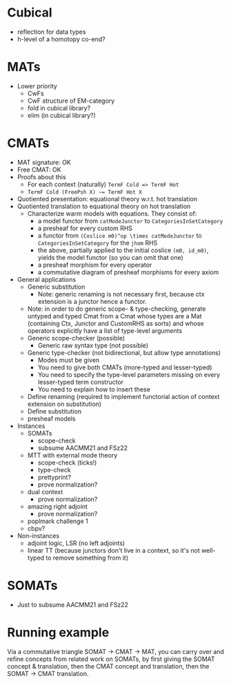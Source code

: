 # Cubical
- reflection for data types
- h-level of a homotopy co-end?

# MATs
- Lower priority
  - CwFs
  - CwF structure of EM-category
  - fold in cubical library?
  - elim (in cubical library?)

# CMATs
- MAT signature: OK
- Free CMAT: OK
- Proofs about this
  - For each context (naturally) `TermF Cold => TermF Hot`
  - `TermF Cold (FreePsh X) ~= TermF Hot X`
- Quotiented presentation: equational theory w.r.t. hot translation
- Quotiented translation to equational theory on hot translation
  - Characterize warm models with equations. They consist of:
    - a model functor from `catModeJunctor` to `CategoriesInSetCategory`
    - a presheaf for every custom RHS
    - a functor from `(Coslice m0)^op \times catModeJunctor` to `CategoriesInSetCategory` for the `jhom` RHS
    - the above, partially applied to the initial coslice `(m0, id_m0)`, yields the model functor (so you can omit that one)
    - a presheaf morphism for every operator
    - a commutative diagram of presheaf morphisms for every axiom
- General applications
  - Generic substitution
    - Note: generic renaming is not necessary first, because ctx extension is a junctor hence a functor.
  - Note: in order to do generic scope- & type-checking, generate untyped and typed Cmat from a Cmat whose types are a Mat (containing Ctx, Junctor and CustomRHS as sorts) and whose operators explicitly have a list of type-level arguments
  - Generic scope-checker (possible)
    - Generic raw syntax type (not possible)
  - Generic type-checker (not bidirectional, but allow type annotations)
    - Modes must be given
    - You need to give both CMATs (more-typed and lesser-typed)
    - You need to specify the type-level parameters missing on every lesser-typed term constructor
    - You need to explain how to insert these
  - Define renaming (required to implement functorial action of context extension on substitution)
  - Define substitution
  - presheaf models
- Instances
  - SOMATs
    - scope-check
    - subsume AACMM21 and FSz22
  - MTT with external mode theory
    - scope-check (ticks!)
    - type-check
    - prettyprint?
    - prove normalization?
  - dual context
    - prove normalization?
  - amazing right adjoint
    - prove normalization?
  - poplmark challenge 1
  - cbpv?
- Non-instances
  - adjoint logic, LSR (no left adjoints)
  - linear TT (because junctors don't live in a context, so it's not well-typed to remove something from it)

# SOMATs

- Just to subsume AACMM21 and FSz22

# Running example

Via a commutative triangle SOMAT -> CMAT -> MAT, you can carry over and refine concepts from related work on SOMATs, by first giving the SOMAT concept & translation, then the CMAT concept and translation, then the SOMAT -> CMAT translation.
